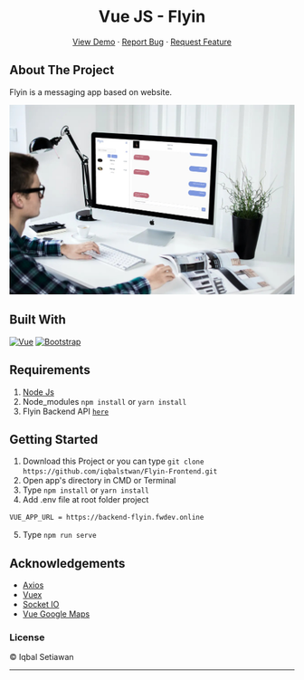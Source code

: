 <h1 align='center'>Vue JS - Flyin</h1>
  <p align="center">
    <a href="https://flyin.netlify.app">View Demo</a>
    ·
    <a href="https://github.com/iqbalstwan/Flyin-Frontend/issues">Report Bug</a>
    ·
    <a href="https://github.com/iqbalstwan/Flyin-Frontend/issues">Request Feature</a>
  </p>

## About The Project

Flyin is a messaging app based on website.

![Image Banner](https://raw.githubusercontent.com/iqbalstwan/Flyin-Frontend/master/flyin.jpg)

## Built With

[![Vue](https://img.shields.io/badge/Vue-v2.6.12-green)](https://github.com/vuejs/vue)
[![Bootstrap](https://img.shields.io/badge/Bootstrap-v4.5.2-blue)](https://github.com/bootstrap-vue/bootstrap-vue)

## Requirements

1. <a href="https://nodejs.org/en/download/">Node Js</a>
2. Node_modules `npm install` or `yarn install`
3. Flyin Backend API [`here`](https://github.com/iqbalstwan/Flyin-Backend)

## Getting Started

1. Download this Project or you can type `git clone https://github.com/iqbalstwan/Flyin-Frontend.git`
2. Open app's directory in CMD or Terminal
3. Type `npm install` or `yarn install`
4. Add .env file at root folder project

```sh
VUE_APP_URL = https://backend-flyin.fwdev.online
```

5. Type `npm run serve`

## Acknowledgements

- [Axios](https://www.npmjs.com/package/axios)
- [Vuex](https://vuex.vuejs.org/)
- [Socket IO](https://socket.io/docs)
- [Vue Google Maps](https://github.com/xkjyeah/vue-google-maps)

### License

&#169; Iqbal Setiawan

---
